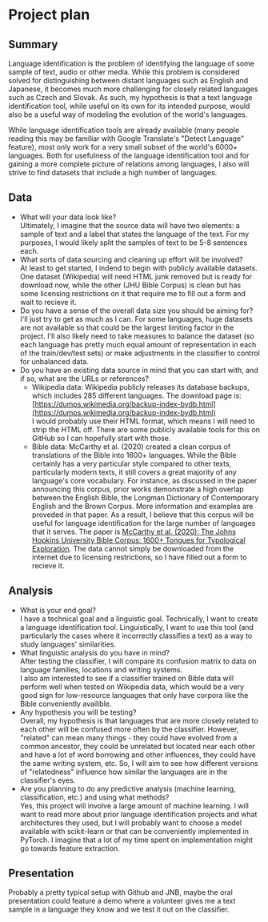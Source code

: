 # Project plan

## Summary
Language identification is the problem of identifying the language of some sample of text, audio or other media. While this problem is considered solved for distinguishing between distant languages such as English and Japanese, it becomes much more challenging for closely related languages such as Czech and Slovak. As such, my hypothesis is that a text language identification tool, while useful on its own for its intended purpose, would also be a useful way of modeling the evolution of the world's languages. <br>


While language identification tools are already available (many people reading this may be familiar with Google Translate's "Detect Language" feature), most only work for a very small subset of the world's 6000+ languages. Both for usefulness of the language identification tool and for gaining a more complete picture of relations among languages, I also will strive to find datasets that include a high number of languages.

## Data
- What will your data look like? <br>
  Ultimately, I imagine that the source data will have two elements: a sample of text and a label that states the language of the text. For my purposes, I would likely split the samples of text to be 5-8 sentences each.
- What sorts of data sourcing and cleaning up effort will be involved? <br>
  At least to get started, I indend to begin with publicly available datasets. One dataset (Wikipedia) will need HTML junk removed but is ready for download now, while the other (JHU Bible Corpus) is clean but has some licensing restrictions on it that require me to fill out a form and wait to recieve it.
- Do you have a sense of the overall data size you should be aiming for? <br>
  I'll just try to get as much as I can. For some languages, huge datasets are not available so that could be the largest limiting factor in the project. I'll also likely need to take measures to balance the dataset (so each language has pretty much equal amount of representation in each of the train/dev/test sets) or make adjustments in the classifier to control for unbalanced data.
- Do you have an existing data source in mind that you can start with, and if so, what are the URLs or references? <br>
  - Wikipedia data: Wikipedia publicly releases its database backups, which includes 285 different languages. The download page is: [https://dumps.wikimedia.org/backup-index-bydb.html](https://dumps.wikimedia.org/backup-index-bydb.html)
  <br> I would probably use their HTML format, which means I will need to strip the HTML off. There are some publicly available tools for this on GitHub so I can hopefully start with those.
  - Bible data: McCarthy et al. (2020) created a clean corpus of translations of the Bible into 1600+ languages. While the Bible certainly has a very particular style compared to other texts, particularly modern texts, it still covers a great majority of any language's core vocabulary. For instance, as discussed in the paper announcing this corpus, prior works demonstrate a high overlap between the English Bible, the Longman Dictionary of Contemporary English and the Brown Corpus. More information and examples are proveded in that paper. As a result, I believe that this corpus will be useful for language identification for the large number of languages that it serves. The paper is [McCarthy et al. (2020): The Johns Hopkins University Bible Corpus: 1600+ Tongues for Typological Exploration](https://www.aclweb.org/anthology/2020.lrec-1.352.pdf). The data cannot simply be downloaded from the internet due to licensing restrictions, so I have filled out a form to recieve it.

## Analysis
- What is your end goal? <br>
  I have a technical goal and a linguistic goal. Technically, I want to create a language identification tool. Linguistically, I want to use this tool (and particularly the cases where it incorrectly classifies a text) as a way to study languages' similarities.
- What linguistic analysis do you have in mind? <br>
  After testing the classifier, I will compare its confusion matrix to data on language families, locations and writing systems. <br>
  I also am interested to see if a classifier trained on Bible data will perform well when tested on Wikipedia data, which would be a very good sign for low-resource languages that only have corpora like the Bible conveniently availible.
- Any hypothesis you will be testing? <br>
  Overall, my hypothesis is that languages that are more closely related to each other will be confused more often by the classifier. However, "related" can mean many things - they could have evolved from a common ancestor, they could be unrelated but located near each other and have a lot of word borrowing and other influences, they could have the same writing system, etc. So, I will aim to see how different versions of "relatedness" influence how similar the languages are in the classifier's eyes.
- Are you planning to do any predictive analysis (machine learning, classification, etc.) and using what methods? <br>
  Yes, this project will involve a large amount of machine learning. I will want to read more about prior language identification projects and what architectures they used, but I will probably want to choose a model available with scikit-learn or that can be conveniently implemented in PyTorch. I imagine that a lot of my time spent on implementation might go towards feature extraction.

## Presentation
Probably a pretty typical setup with Github and JNB, maybe the oral presentation could feature a demo where a volunteer gives me a text sample in a language they know and we test it out on the classifier.
